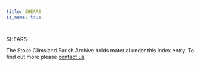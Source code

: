 ```yaml
---
title: SHEARS
is_name: true

---
```


SHEARS


The Stoke Climsland Parish Archive holds material under this index entry. To find out more please [contact us](/contact/)
